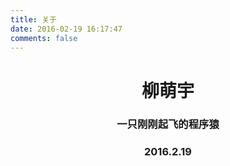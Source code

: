 ```yaml
---
title: 关于
date: 2016-02-19 16:17:47
comments: false
---
```


<h1 align = "center">柳萌宇</h1>

<h3 align = "center">一只刚刚起飞的程序猿</h3>

<h3 align = "center">2016.2.19</h3>




